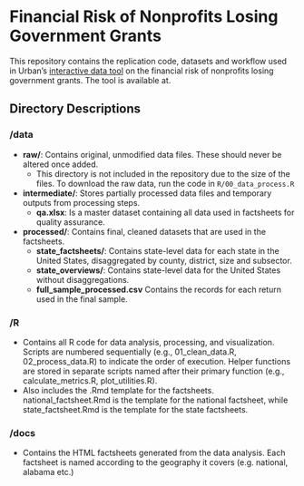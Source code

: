 # Financial Risk of Nonprofits Losing Government Grants

This repository contains the replication code, datasets and workflow used in Urban’s [interactive data tool](https://www.urban.org/research/publication/what-financial-risk-nonprofits-losing-government-grants) on the financial risk of nonprofits losing government grants. The tool is available at.

## Directory Descriptions

### /data
- **raw/**: Contains original, unmodified data files. These should never be altered once added.
    - This directory is not included in the repository due to the size of the files. To download the raw data, run the code in `R/00_data_process.R`
- **intermediate/**: Stores partially processed data files and temporary outputs from processing steps.
    - **qa.xlsx**: Is a master dataset containing all data used in factsheets for quality assurance.
- **processed/**: Contains final, cleaned datasets that are used in the factsheets.
    - **state_factsheets/**: Contains state-level data for each state in the United States, disaggregated by county, district, size and subsector.
    - **state_overviews/**: Contains state-level data for the United States without disaggregations.
    - **full_sample_processed.csv** Contains the records for each return used in the final sample.

### /R
- Contains all R code for data analysis, processing, and visualization. Scripts are numbered sequentially (e.g., 01_clean_data.R, 02_process_data.R) to indicate the order of execution. Helper functions are stored in separate scripts named after their primary function (e.g., calculate_metrics.R, plot_utilities.R).
- Also includes the .Rmd template for the factsheets. national_factsheet.Rmd is the template for the national factsheet, while state_factsheet.Rmd is the template for the state factsheets.

### /docs
- Contains the HTML factsheets generated from the data analysis. Each factsheet is named according to the geography it covers (e.g. national, alabama etc.)